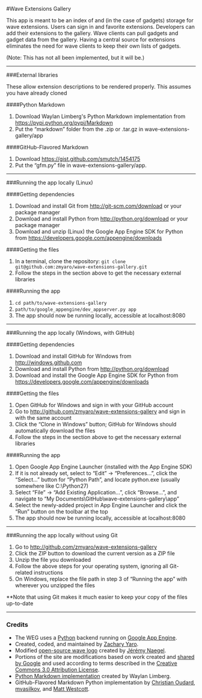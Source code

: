 ﻿#Wave Extensions Gallery

This app is meant to be an index of and (in the case of gadgets) storage for wave extensions.  Users can sign in and favorite extensions.  Developers can add their extensions to the gallery.  Wave clients can pull gadgets and gadget data from the gallery.  Having a central source for extensions eliminates the need for wave clients to keep their own lists of gadgets.

(Note: This has not all been implemented, but it will be.)

--------
###External libraries

These allow extension descriptions to be rendered properly.  This assumes you have already cloned 

####Python Markdown
1. Download Waylan Limberg's Python Markdown implementation from https://pypi.python.org/pypi/Markdown
2. Put the “markdown” folder from the .zip or .tar.gz in wave-extensions-gallery/app

####GitHub-Flavored Markdown
1. Download https://gist.github.com/smutch/1454175
2. Put the “gfm.py” file in wave-extensions-gallery/app.

--------
###Running the app locally (Linux)

####Getting dependencies
1. Download and install Git from http://git-scm.com/download or your package manager
2. Download and install Python from http://python.org/download or your package manager
3. Download and unzip (Linux) the Google App Engine SDK for Python from https://developers.google.com/appengine/downloads

####Getting the files
1. In a terminal, clone the repository: `git clone git@github.com:zmyaro/wave-extensions-gallery.git`
2. Follow the steps in the section above to get the necessary external libraries

####Running the app
1. `cd path/to/wave-extensions-gallery`
2. `path/to/google_appengine/dev_appserver.py app`
3. The app should now be running locally, accessible at localhost:8080

--------
###Running the app locally (Windows, with GitHub)

####Getting dependencies
1. Download and install GitHub for Windows from http://windows.github.com
2. Download and install Python from http://python.org/download
3. Download and install the Google App Engine SDK for Python from https://developers.google.com/appengine/downloads

####Getting the files
1. Open GitHub for Windows and sign in with your GitHub account
2. Go to http://github.com/zmyaro/wave-extensions-gallery and sign in with the same account
3. Click the “Clone in Windows” button; GitHub for Windows should automatically download the files
2. Follow the steps in the section above to get the necessary external libraries

####Running the app
1. Open Google App Engine Launcher (installed with the App Engine SDK)
2. If it is not already set, select to “Edit” → “Preferences...”, click the “Select...” button for “Python Path”, and locate python.exe (usually somewhere like C:\Python27)
3. Select “File” → “Add Existing Application...”, click “Browse...”, and navigate to “My Documents\GitHub\wave-extensions-gallery\app”
4. Select the newly-added project in App Engine Launcher and click the “Run” button on the toolbar at the top
5. The app should now be running locally, accessible at localhost:8080

--------
###Running the app locally without using Git

1. Go to http://github.com/zmyaro/wave-extensions-gallery
2. Click the ZIP button to download the current version as a ZIP file
3. Unzip the file you downloaded
4. Follow the above steps for your operating system, ignoring all Git-related instructions
5. On Windows, replace the file path in step 3 of “Running the app” with wherever you unzipped the files

**Note that using Git makes it much easier to keep your copy of the files up-to-date

--------

### Credits

* The WEG uses a [Python](http://python.org) backend running on [Google App Engine](https://developers.google.com/appengine).
* Created, coded, and maintained by [Zachary Yaro](http://zmyaro.com).
* Modified [open-source wave logo](http://www.waveprotocol.org/logo) created by [Jérémy Naegel](https://plus.google.com/110860203879684078598).
* Portions of the site are modifications based on work created and [shared by Google](http://code.google.com/policies.html) and used according to terms described in the [Creative Commons 3.0 Attribution License](http://creativecommons.org/licenses/by/3.0).
* [Python Markdown implementation](https://pypi.python.org/pypi/Markdown) created by Waylan Limberg.
* GitHub-Flavored Markdown Python implementation by [Christian Oudard](https://gist.github.com/christian-oudard/457617), [mvasilkov](https://gist.github.com/mvasilkov/710689), and [Matt Westcott](https://gist.github.com/gasman/856894).
